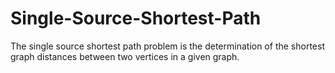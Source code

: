 # Single-Source-Shortest-Path
The single source shortest path problem is the determination of the shortest graph distances between two vertices in a given graph.

